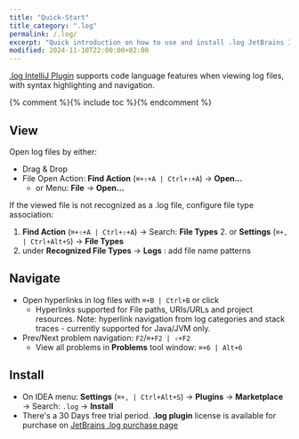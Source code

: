 ```yaml
---
title: "Quick-Start"
title_category: ".log"
permalink: /.log/
excerpt: "Quick introduction on how to use and install .log JetBrains IDE Plugin"
modified: 2024-11-10T22:00:00+02:00
---
```


[.log IntelliJ Plugin](https://master.demo.marketplace.intellij.net/plugin/23958--log) supports code language features when viewing log files, with syntax highlighting and navigation. 

{% comment %}{% include toc %}{% endcomment %}

## View

Open log files by either:
- Drag & Drop
- File Open Action: **Find Action** (`⌘+⇧+A | Ctrl+⇧+A`) → **Open...**
  - or Menu: **File** → **Open...**
 
If the viewed file is not recognized as a .log file, configure file type association:
1. **Find Action** (`⌘+⇧+A | Ctrl+⇧+A`) → Search: **File Types**
   2. or **Settings** (`⌘+, | Ctrl+Alt+S`) → **File Types**
2. under **Recognized File Types** → **Logs** : add file name patterns 

## Navigate
- Open hyperlinks in log files with `⌘+B | Ctrl+B` or click 
  - Hyperlinks supported for File paths, URIs/URLs and project resources. Note: hyperlink navigation from log categories and stack traces - currently supported for Java/JVM only.
- Prev/Next problem navigation: `F2`/`⌘+F2 | ⇧+F2`
  - View all problems in **Problems** tool window: `⌘+6 | Alt+6`

## Install
- On IDEA menu: **Settings** (`⌘+, | Ctrl+Alt+S`) → **Plugins** → **Marketplace** → Search: `.log` → **Install**
- There's a 30 Days free trial period. **.log plugin** license is available for purchase on [JetBrains .log purchase page](https://master.demo.marketplace.intellij.net/plugin/23958--log/pricing)
